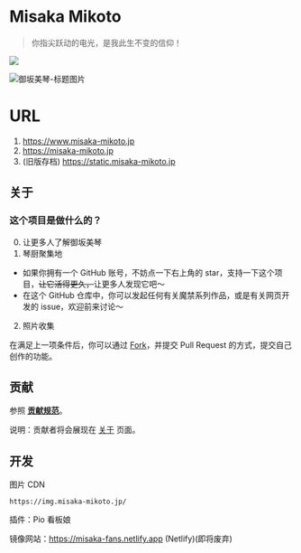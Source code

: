 # Misaka Mikoto

> 你指尖跃动的电光，是我此生不变的信仰！

<a href="https://github.com/misaka-fans/misaka-fans.github.io" target="_blank"><img src="https://img.shields.io/github/stars/misaka-fans/misaka-fans.github.io" /></a>

![御坂美琴-标题图片](https://github.com/shbwb/misaka/blob/main/pic/0EE7D24A-F64D-4818-AEE8-E5C83A5696B3.jpeg)

# URL

1. https://www.misaka-mikoto.jp
2. https://misaka-mikoto.jp
3. (旧版存档) https://static.misaka-mikoto.jp

## 关于

### 这个项目是做什么的？

0. 让更多人了解御坂美琴
1. 琴厨聚集地

- 如果你拥有一个 GitHub 账号，不妨点一下右上角的 star，支持一下这个项目，<del>让它活得更久，</del>让更多人发现它吧～
- 在这个 GitHub 仓库中，你可以发起任何有关魔禁系列作品，或是有关网页开发的 issue，欢迎前来讨论～

2. 照片收集

在满足上一项条件后，你可以通过 [Fork](https://github.com/misaka-fans-photos/misaka-fans-photos.github.io/fork)，并提交 Pull Request 的方式，提交自己创作的功能。

## 贡献

参照 **[贡献规范](./CONTRIBUTING_SPEC.md)**。

说明：贡献者将会展现在 [关于](https://misaka-mikoto.jp/about) 页面。

## 开发

图片 CDN

```
https://img.misaka-mikoto.jp/
```

插件：Pio 看板娘

镜像网站：https://misaka-fans.netlify.app
(Netlify)(即将废弃)
